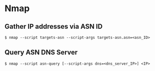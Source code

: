 # Nmap

## Gather IP addresses via ASN ID

```
$ nmap --script targets-asn --script-args targets-asn.asn=<asn_ID>
```

## Query ASN DNS Server

```
$ nmap --script asn-query [--script-args dns=<dns_server_IP>] <IP>
```